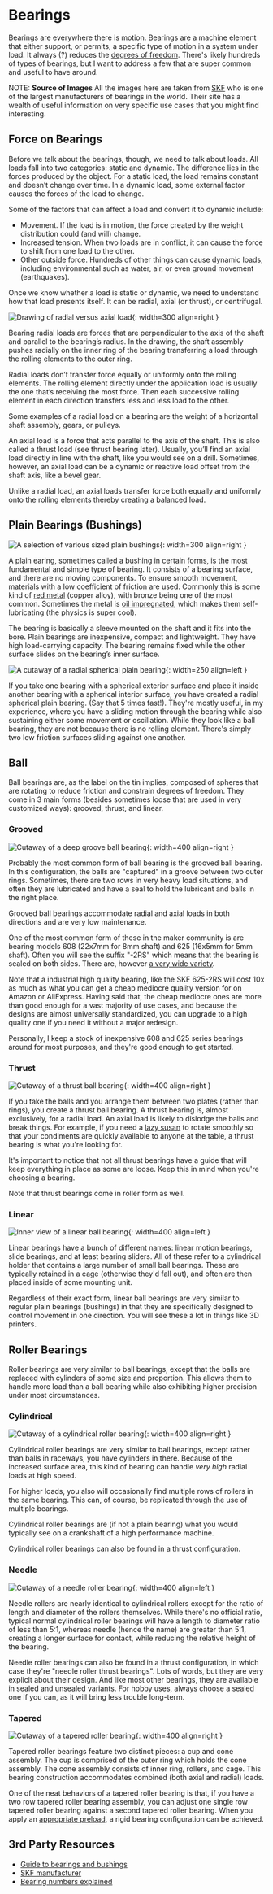 # Bearings

Bearings are everywhere there is motion. Bearings are a machine element
that either support, or permits, a specific type of motion in a system
under load. It always (?) reduces the [degrees of
freedom](https://en.wikipedia.org/wiki/Degrees_of_freedom_(mechanics)).
There's likely hundreds of types of bearings, but I want to address a
few that are super common and useful to have around.

NOTE: **Source of Images** All the images here are taken from
[SKF](https://www.skf.com) who is one of the largest manufacturers of
bearings in the world. Their site has a wealth of useful information on
very specific use cases that you might find interesting.

## Force on Bearings

Before we talk about the bearings, though, we need to talk about loads.
All loads fall into two categories: static and dynamic. The difference
lies in the forces produced by the object. For a static load, the load
remains constant and doesn’t change over time. In a dynamic load, some
external factor causes the forces of the load to change.

Some of the factors that can affect a load and convert it to dynamic
include: 

* Movement. If the load is in motion, the force created by the weight
  distribution could (and will) change.
* Increased tension. When two loads are in conflict, it can cause the
  force to shift from one load to the other.
* Other outside force. Hundreds of other things can cause dynamic loads,
  including environmental such as water, air, or even ground movement
  (earthquakes).

Once we know whether a load is static or dynamic, we need to understand
how that load presents itself. It can be radial, axial (or thrust), or
centrifugal.

![Drawing of radial versus axial load](/img/radial-v-axial-load.jpg){: width=300 align=right }

Bearing radial loads are forces that are perpendicular to the axis of
the shaft and parallel to the bearing’s radius. In the drawing, the
shaft assembly pushes radially on the inner ring of the bearing
transferring a load through the rolling elements to the outer ring.

Radial loads don’t transfer force equally or uniformly onto the rolling
elements. The rolling element directly under the application load is
usually the one that’s receiving the most force. Then each successive
rolling element in each direction transfers less and less load to the
other.

Some examples of a radial load on a bearing are the weight of a
horizontal shaft assembly, gears, or pulleys.

An axial load is a force that acts parallel to the axis of the shaft.
This is also called a thrust load (see thrust bearing later). Usually,
you’ll find an axial load directly in line with the shaft, like you
would see on a drill. Sometimes, however, an axial load can be a dynamic
or reactive load offset from the shaft axis, like a bevel gear.

Unlike a radial load, an axial loads transfer force both equally and
uniformly onto the rolling elements thereby creating a balanced load.


## Plain Bearings (Bushings)

![A selection of various sized plain bushings](/img/bushing-plain.jpg){: width=300 align=right }

A plain earing, sometimes called a bushing in certain forms, is the
most fundamental and simple type of bearing. It consists of a bearing
surface, and there are no moving components. To ensure smooth movement,
materials with a low coefficient of friction are used. Commonly this is
some kind of [red
metal](https://blog.boydmetals.com/everything-you-need-to-know-about-red-metals)
(copper alloy), with bronze being one of the most common.  Sometimes the
metal is [oil
impregnated](https://www.onlinemetals.com/en/product-guide/alloy/SAE%20841),
which makes them self-lubricating (the physics is super cool). 

The bearing is basically a sleeve mounted on the shaft and it fits into
the bore. Plain bearings are inexpensive, compact and lightweight. They
have high load-carrying capacity. The bearing remains fixed while the
other surface slides on the bearing’s inner surface. 

![A cutaway of a radial spherical plain
bearing](/img/bearing-radial-spherical-plain.jpg){: width=250 align=left }

If you take one bearing with a spherical exterior surface and place it
inside another bearing with a spherical interior surface, you have
created a radial spherical plain bearing. (Say that 5 times
fast!). They're mostly useful, in my experience, where you have a
sliding motion through the bearing while also sustaining either some
movement or oscillation. While they look like a ball bearing, they are
not because there is no rolling element. There's simply two low friction
surfaces sliding against one another.

## Ball

Ball bearings are, as the label on the tin implies, composed of
spheres that are rotating to reduce friction and constrain degrees of
freedom. They come in 3 main forms (besides sometimes loose that are
used in very customized ways): grooved, thrust, and linear.

### Grooved

![Cutaway of a deep groove ball bearing](/img/bearing-ball-groove.jpg){: width=400 align=right }

Probably the most common form of ball bearing is the grooved ball
bearing. In this configuration, the balls are "captured" in a groove
between two outer rings. Sometimes, there are two rows in very heavy
load situations, and often they are lubricated and have a seal to hold
the lubricant and balls in the right place.

Grooved ball bearings accommodate radial and axial loads in both
directions and are very low maintenance. 

One of the most common form of these in the maker community is are
bearing models 608 (22x7mm for 8mm shaft) and 625 (16x5mm for 5mm
shaft). Often you will see the suffix "-2RS" which means that the
bearing is sealed on both sides. There are, however [a very wide
variety](https://www.mcmaster.com/products/bearings/bearings-1~/stainless-steel-ball-bearings-8/).

Note that a industrial high quality bearing, like the SKF 625-2RS will
cost 10x as much as what you can get a cheap mediocre quality version
for on Amazon or AliExpress. Having said that, the cheap mediocre ones
are more than good enough for a vast majority of use cases, and because
the designs are almost universally standardized, you can upgrade to a
high quality one if you need it without a major redesign.

Personally, I keep a stock of inexpensive 608 and 625 series bearings
around for most purposes, and they're good enough to get started.


### Thrust

![Cutaway of a thrust ball bearing](/img/bearing-ball-thrust.jpg){: width=400 align=right }

If you take the balls and you arrange them between two plates (rather
than rings), you create a thrust ball bearing. A thrust bearing is, almost
exclusively, for a radial load. An axial load is likely to dislodge the
balls and break things. For example, if you need a [lazy
susan](https://en.wikipedia.org/wiki/Lazy_Susan) to rotate smoothly so
that your condiments are quickly available to anyone at the table, a
thrust bearing is what you're looking for.

It's important to notice that not all thrust bearings have a guide that
will keep everything in place as some are loose. Keep this in mind when
you're choosing a bearing.

Note that thrust bearings come in roller form as well.


### Linear

![Inner view of a linear ball bearing](/img/bearing-ball-linear.jpg){: width=400 align=left }

Linear bearings have a bunch of different names: linear motion bearings,
slide bearings, and at least bearing sliders. All of these refer to a
cylindrical holder that contains a large number of small ball bearings.
These are typically retained in a cage (otherwise they'd fall out), and
often are then placed inside of some mounting unit. 

Regardless of their exact form, linear ball bearings are very similar to
regular plain bearings (bushings) in that they are specifically designed
to control movement in one direction. You will see these a lot in things
like 3D printers.

## Roller Bearings

Roller bearings are very similar to ball bearings, except that the balls
are replaced with cylinders of some size and proportion. This allows
them to handle more load than a ball bearing while also exhibiting
higher precision under most circumstances.

### Cylindrical

![Cutaway of a cylindrical roller
bearing](/img/bearing-roller-cylindrical.jpg){: width=400 align=right }

Cylindrical roller bearings are very similar to ball bearings, except
rather than balls in raceways, you have cylinders  in there. Because of
the increased surface area, this kind of bearing can handle _very high_
radial loads at high speed.

For higher loads, you also will occasionally find multiple rows of
rollers in the same bearing. This can, of course, be replicated through
the use of multiple bearings.

Cylindrical roller bearings are (if not a plain bearing) what you would
typically see on a crankshaft of a high performance machine.

Cylindrical roller bearings can also be found in a thrust configuration.

### Needle

![Cutaway of a needle roller bearing](/img/bearing-roller-needle.jpg){: width=400 align=left }

Needle rollers are nearly identical to cylindrical rollers except for
the ratio of length and diameter of the rollers themselves. While
there's no official ratio, typical normal cylindrical roller bearings
will have a length to diameter ratio of less than 5:1, whereas needle
(hence the name) are greater than 5:1, creating a longer surface for
contact, while reducing the relative height of the bearing. 

Needle roller bearings can also be found in a thrust configuration, in
which case they're "needle roller thrust bearings". Lots of words, but
they are very explicit about their design. And like most other bearings,
they are available in sealed and unsealed variants. For hobby uses,
always choose a sealed one if you can, as it will bring less trouble
long-term. 

### Tapered

![Cutaway of a tapered roller
bearing](/img/bearing-roller-tapered.jpg){: width=400 align=right }

Tapered roller bearings feature two distinct pieces: a cup and cone
assembly. The cup is comprised of the outer ring which holds the cone
assembly. The cone assembly consists of inner ring, rollers, and cage.
This bearing construction accommodates combined (both axial and radial)
loads.

One of the neat behaviors of a tapered roller bearing is that, if you
have a two row tapered roller bearing assembly, you can adjust one
single row tapered roller bearing against a second tapered roller
bearing. When you apply an [appropriate
preload](https://insights.globalspec.com/article/12036/bearing-preload-what-is-it-and-why-is-it-important),
a rigid bearing configuration can be achieved.

## 3rd Party Resources

* [Guide to bearings and bushings](https://www.bearings.saint-gobain.com/media-center/blog/guide-bearings-and-bushings)
* [SKF manufacturer](https://www.skf.com)
* [Bearing numbers explained](http://www.engineerstudent.co.uk/bearing_numbers_explained.html)